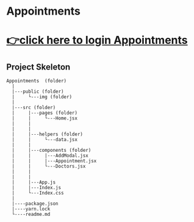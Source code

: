 <h1>Appointments<h1>

[👉click here to login Appointments](https://appontments.netlify.app/)

<h2>Project Skeleton</h2>

```
Appointments  (folder)
  |          
  |---public (folder)
  |     └---img (folder)
  |
  |---src (folder)   
  |     |---pages (folder)
  |     |     └---Home.jsx
  |     |    
  |     |  
  |     |---helpers (folder)
  |     |     └---data.jsx   
  |     |  
  |     |---components (folder)
  |     |     |---AddModal.jsx 
  |     |     |---Appointment.jsx
  |     |     └---Doctors.jsx    
  |     |         
  |     |
  |     |---App.js
  |     |---Index.js
  |     └---Index.css
  |         
  |----package.json
  |----yarn.lock
  └----readme.md 
```
